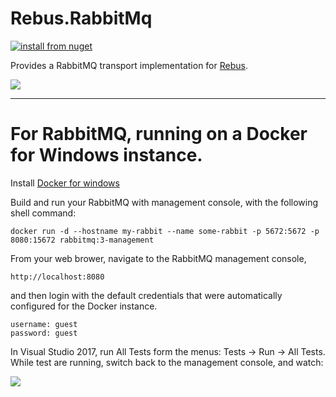 # Rebus.RabbitMq

[![install from nuget](https://img.shields.io/nuget/v/Rebus.RabbitMq.svg?style=flat-square)](https://www.nuget.org/packages/Rebus.RabbitMq)

Provides a RabbitMQ transport implementation for [Rebus](https://github.com/rebus-org/Rebus).

![](https://raw.githubusercontent.com/rebus-org/Rebus/master/artwork/little_rebusbus2_copy-200x200.png)

---

# For RabbitMQ, running on a Docker for Windows instance.

Install [Docker for windows](https://www.docker.com/docker-windows)

Build and run your RabbitMQ with management console, with the following shell command:
```
docker run -d --hostname my-rabbit --name some-rabbit -p 5672:5672 -p 8080:15672 rabbitmq:3-management
```

From your web brower, navigate to the RabbitMQ management console,

```
http://localhost:8080
```
and then login with the default credentials that were automatically configured for the Docker instance.
```
username: guest
password: guest
```
In Visual Studio 2017, run All Tests form the menus: Tests -> Run -> All Tests. While test are running, switch back to the management console, and watch:

![](https://github.com/jonmat/Rebus.RabbitMq/blob/master/rabbit-mgmt-console.png)


